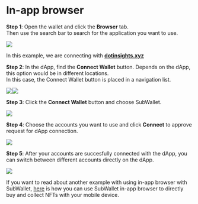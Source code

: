 # In-app browser

**Step 1**: Open the wallet and click the **Browser** tab.\
Then use the search bar to search for the application you want to use.

![](<../.gitbook/assets/image (39) (1).png>)

In this example, we are connecting with [**dotinsights.xyz**](https://dotinsights.subwallet.app/)

**Step 2**: In the dApp, find the **Connect Wallet** button. Depends on the dApp, this option would be in different locations.\
In this case, the Connect Wallet button is placed in a navigation list.&#x20;

![](<../.gitbook/assets/image (3) (1) (3) (1).png>)![](<../.gitbook/assets/image (57).png>)

**Step 3**: Click the **Connect Wallet** button and choose SubWallet.

![](<../.gitbook/assets/image (14) (1) (1) (1).png>)

**Step 4**: Choose the accounts you want to use and click **Connect** to approve request for dApp connection.

![](<../.gitbook/assets/image (6) (1) (1) (1).png>)

**Step 5**: After your accounts are succesfully connected with the dApp, you can switch between different accounts directly on the dApp.&#x20;

![](<../.gitbook/assets/image (45) (1).png>)

If you want to read about another example with using in-app browser with SubWallet, [here](manage-nfts/collect-nft.md) is how you can use SubWallet in-app browser to directly buy and collect NFTs with your mobile device.&#x20;
